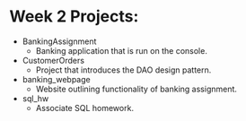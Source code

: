 # Week 2 Projects:
+ BankingAssignment
  + Banking application that is run on the console.
+ CustomerOrders
  + Project that introduces the DAO design pattern.
+ banking_webpage
  + Website outlining functionality of banking assignment.
+ sql_hw
  + Associate SQL homework.
